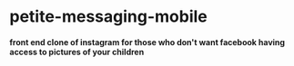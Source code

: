 # petite-messaging-mobile

#### front end clone of instagram for those who don't want facebook having access to pictures of your children
